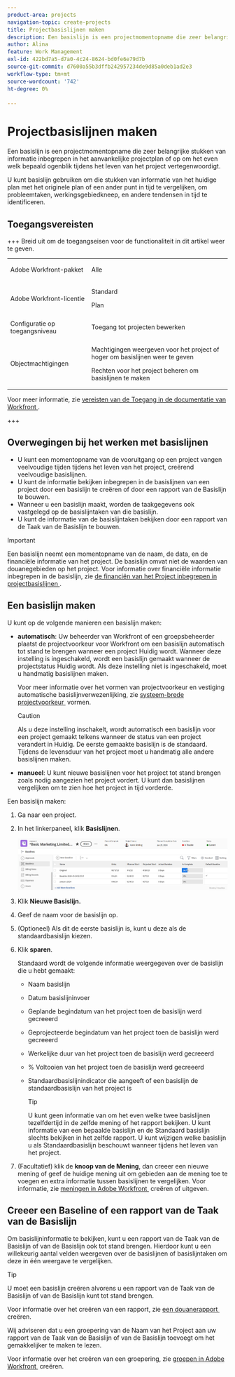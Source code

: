 ```yaml
---
product-area: projects
navigation-topic: create-projects
title: Projectbasislijnen maken
description: Een basislijn is een projectmomentopname die zeer belangrijke stukken van informatie inbegrepen in het aanvankelijke projectplan of op om het even welk bepaald ogenblik tijdens het leven van het project vertegenwoordigt.
author: Alina
feature: Work Management
exl-id: 422bd7a5-d7a0-4c24-8624-bd0fe6e79d7b
source-git-commit: d7600a55b3dffb242957234de9d85a0deb1ad2e3
workflow-type: tm+mt
source-wordcount: '742'
ht-degree: 0%

---
```


# Projectbasislijnen maken

<!-- Audited: 08/2025 -->

Een basislijn is een projectmomentopname die zeer belangrijke stukken van informatie inbegrepen in het aanvankelijke projectplan of op om het even welk bepaald ogenblik tijdens het leven van het project vertegenwoordigt.

U kunt basislijn gebruiken om die stukken van informatie van het huidige plan met het originele plan of een ander punt in tijd te vergelijken, om probleemtaken, werkingsgebiedkneep, en andere tendensen in tijd te identificeren.

## Toegangsvereisten

+++ Breid uit om de toegangseisen voor de functionaliteit in dit artikel weer te geven.

<table style="table-layout:auto"> 
 <col> 
 <col> 
 <tbody> 
  <tr> 
   <td role="rowheader">Adobe Workfront-pakket</td> 
   <td> <p>Alle</p> </td> 
  </tr> 
  <tr> 
   <td role="rowheader">Adobe Workfront-licentie</td> 
    <td><p>Standard</p>
        <p>Plan</p> </td> 
  </tr> 
  <tr> 
   <td role="rowheader">Configuratie op toegangsniveau</td> 
   <td> <p>Toegang tot projecten bewerken</p> </td> 
  </tr> 
  <tr> 
   <td role="rowheader">Objectmachtigingen</td> 
   <td> <p>Machtigingen weergeven voor het project of hoger om basislijnen weer te geven</p> <p>Rechten voor het project beheren om basislijnen te maken</p> </td> 
  </tr> 
 </tbody> 
</table>

Voor meer informatie, zie [&#x200B; vereisten van de Toegang in de documentatie van Workfront &#x200B;](/help/quicksilver/administration-and-setup/add-users/access-levels-and-object-permissions/access-level-requirements-in-documentation.md).

+++

<!--Old:

<table style="table-layout:auto"> 
 <col> 
 <col> 
 <tbody> 
  <tr> 
   <td role="rowheader">Adobe Workfront plan</td> 
   <td> <p>Any</p> </td> 
  </tr> 
  <tr> 
   <td role="rowheader">Adobe Workfront license*</td> 
    <td><p>New: Standard</p>
        <p>or</p>
        <p>Current: Plan </p> </td> 
  </tr> 
  <tr> 
   <td role="rowheader">Access level</td> 
   <td> <p>Edit access to Projects</p> </td> 
  </tr> 
  <tr> 
   <td role="rowheader">Object permissions</td> 
   <td> <p>View permissions to the project or higher to view baselines</p> <p>Manage permissions to the project to create baselines</p> </td> 
  </tr> 
 </tbody> 
</table>-->

## Overwegingen bij het werken met basislijnen

* U kunt een momentopname van de vooruitgang op een project vangen veelvoudige tijden tijdens het leven van het project, creërend veelvoudige basislijnen.
* U kunt de informatie bekijken inbegrepen in de basislijnen van een project door een basislijn te creëren of door een rapport van de Basislijn te bouwen.
* Wanneer u een basislijn maakt, worden de taakgegevens ook vastgelegd op de basislijntaken van die basislijn.
* U kunt de informatie van de basislijntaken bekijken door een rapport van de Taak van de Basislijn te bouwen.

>[!IMPORTANT]
>
>Een basislijn neemt een momentopname van de naam, de data, en de financiële informatie van het project. De basislijn omvat niet de waarden van douanegebieden op het project. Voor informatie over financiële informatie inbegrepen in de basislijn, zie [&#x200B; de financiën van het Project inbegrepen in projectbasislijnen &#x200B;](../../../manage-work/projects/project-finances/project-finances-included-in-project-baselines.md).

## Een basislijn maken

U kunt op de volgende manieren een basislijn maken:

* **automatisch**: Uw beheerder van Workfront of een groepsbeheerder plaatst de projectvoorkeur voor Workfront om een basislijn automatisch tot stand te brengen wanneer een project Huidig wordt. Wanneer deze instelling is ingeschakeld, wordt een basislijn gemaakt wanneer de projectstatus Huidig wordt. Als deze instelling niet is ingeschakeld, moet u handmatig basislijnen maken.

  Voor meer informatie over het vormen van projectvoorkeur en vestiging automatische basislijnverwezenlijking, zie [&#x200B; systeem-brede projectvoorkeur &#x200B;](../../../administration-and-setup/set-up-workfront/configure-system-defaults/set-project-preferences.md) vormen.

  >[!CAUTION]
  >
  >Als u deze instelling inschakelt, wordt automatisch een basislijn voor een project gemaakt telkens wanneer de status van een project verandert in Huidig. De eerste gemaakte basislijn is de standaard. Tijdens de levensduur van het project moet u handmatig alle andere basislijnen maken.

* **manueel**: U kunt nieuwe basislijnen voor het project tot stand brengen zoals nodig aangezien het project vordert. U kunt dan basislijnen vergelijken om te zien hoe het project in tijd vorderde.

Een basislijn maken:

1. Ga naar een project.
1. In het linkerpaneel, klik **Basislijnen**.

   ![&#x200B; sectie van Baselines op project &#x200B;](assets/baselines-section-on-project-with-header.png)

1. Klik **Nieuwe Basislijn.**
1. Geef de naam voor de basislijn op.
1. (Optioneel) Als dit de eerste basislijn is, kunt u deze als de standaardbasislijn kiezen.
1. Klik **sparen**.

   Standaard wordt de volgende informatie weergegeven over de basislijn die u hebt gemaakt:

   * Naam basislijn
   * Datum basislijninvoer
   * Geplande begindatum van het project toen de basislijn werd gecreeerd
   * Geprojecteerde begindatum van het project toen de basislijn werd gecreeerd
   * Werkelijke duur van het project toen de basislijn werd gecreeerd
   * % Voltooien van het project toen de basislijn werd gecreeerd
   * Standaardbasislijnindicator die aangeeft of een basislijn de standaardbasislijn van het project is

     >[!TIP]
     >
     >U kunt geen informatie van om het even welke twee basislijnen tezelfdertijd in de zelfde mening of het rapport bekijken. U kunt informatie van een bepaalde basislijn en de Standaard basislijn slechts bekijken in het zelfde rapport. U kunt wijzigen welke basislijn u als Standaardbasislijn beschouwt wanneer tijdens het leven van het project.

1. (Facultatief) klik de **knoop van de Mening**, dan creeer een nieuwe mening of geef de huidige mening uit om gebieden aan de mening toe te voegen en extra informatie tussen basislijnen te vergelijken. Voor informatie, zie [&#x200B; meningen in Adobe Workfront &#x200B;](/help/quicksilver/reports-and-dashboards/reports/reporting-elements/create-edit-views.md) creëren of uitgeven.

## Creeer een Baseline of een rapport van de Taak van de Basislijn

Om basislijninformatie te bekijken, kunt u een rapport van de Taak van de Basislijn of van de Basislijn ook tot stand brengen. Hierdoor kunt u een willekeurig aantal velden weergeven over de basislijnen of basislijntaken om deze in één weergave te vergelijken.

>[!TIP]
>
>U moet een basislijn creëren alvorens u een rapport van de Taak van de Basislijn of van de Basislijn kunt tot stand brengen.

Voor informatie over het creëren van een rapport, zie [&#x200B; een douanerapport &#x200B;](../../../reports-and-dashboards/reports/creating-and-managing-reports/create-custom-report.md) creëren.

Wij adviseren dat u een groepering van de Naam van het Project aan uw rapport van de Taak van de Basislijn of van de Basislijn toevoegt om het gemakkelijker te maken te lezen.

Voor informatie over het creëren van een groepering, zie [&#x200B; groepen in Adobe Workfront &#x200B;](../../../reports-and-dashboards/reports/reporting-elements/create-groupings.md) creëren.
